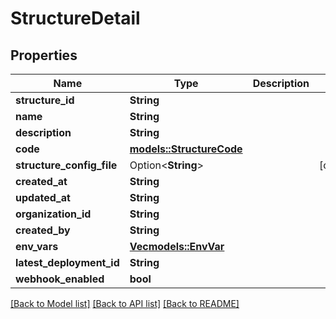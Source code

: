 # StructureDetail

## Properties

Name | Type | Description | Notes
------------ | ------------- | ------------- | -------------
**structure_id** | **String** |  | 
**name** | **String** |  | 
**description** | **String** |  | 
**code** | [**models::StructureCode**](StructureCode.md) |  | 
**structure_config_file** | Option<**String**> |  | [optional]
**created_at** | **String** |  | 
**updated_at** | **String** |  | 
**organization_id** | **String** |  | 
**created_by** | **String** |  | 
**env_vars** | [**Vec<models::EnvVar>**](EnvVar.md) |  | 
**latest_deployment_id** | **String** |  | 
**webhook_enabled** | **bool** |  | 

[[Back to Model list]](../README.md#documentation-for-models) [[Back to API list]](../README.md#documentation-for-api-endpoints) [[Back to README]](../README.md)


